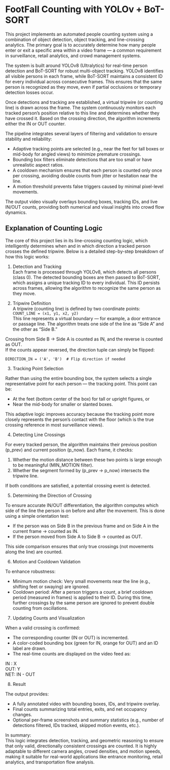 # FootFall Counting with YOLOv + BoT-SORT

This project implements an automated people counting system using a combination of object detection, object tracking, and line-crossing analytics. The primary goal is to accurately determine how many people enter or exit a specific area within a video frame — a common requirement in surveillance, retail analytics, and crowd management systems.

The system is built around YOLOv8 (Ultralytics) for real-time person detection and BoT-SORT for robust multi-object tracking. YOLOv8 identifies all visible persons in each frame, while BoT-SORT maintains a consistent ID for every individual across consecutive frames. This ensures that the same person is recognized as they move, even if partial occlusions or temporary detection losses occur.

Once detections and tracking are established, a virtual tripwire (or counting line) is drawn across the frame. The system continuously monitors each tracked person’s position relative to this line and determines whether they have crossed it. Based on the crossing direction, the algorithm increments either the IN or OUT counter.

The pipeline integrates several layers of filtering and validation to ensure stability and reliability:
- Adaptive tracking points are selected (e.g., near the feet for tall boxes or mid-body for angled views) to minimize premature crossings.
- Bounding box filters eliminate detections that are too small or have unrealistic aspect ratios.
- A cooldown mechanism ensures that each person is counted only once per crossing, avoiding double counts from jitter or hesitation near the line.
- A motion threshold prevents false triggers caused by minimal pixel-level movements.

The output video visually overlays bounding boxes, tracking IDs, and live IN/OUT counts, providing both numerical and visual insights into crowd flow dynamics.


## Explanation of Counting Logic

The core of this project lies in its line-crossing counting logic, which intelligently determines when and in which direction a tracked person crosses the defined tripwire. Below is a detailed step-by-step breakdown of how this logic works:


1. Detection and Tracking  
Each frame is processed through YOLOv8, which detects all persons (class 0). The detected bounding boxes are then passed to BoT-SORT, which assigns a unique tracking ID to every individual. This ID persists across frames, allowing the algorithm to recognize the same person as they move.


2. Tripwire Definition  
A tripwire (counting line) is defined by two coordinate points:  
`COUNT_LINE = (x1, y1, x2, y2)`  
This line represents a virtual boundary — for example, a door entrance or passage line. The algorithm treats one side of the line as “Side A” and the other as “Side B.”

Crossing from Side B → Side A is counted as IN, and the reverse is counted as OUT.  
If the counts appear reversed, the direction tuple can simply be flipped:

`DIRECTION_IN = ('A', 'B')  # Flip direction if needed`


3. Tracking Point Selection

Rather than using the entire bounding box, the system selects a single representative point for each person — the tracking point. This point can be:
- At the feet (bottom center of the box) for tall or upright figures, or
- Near the mid-body for smaller or slanted boxes.

This adaptive logic improves accuracy because the tracking point more closely represents the person’s contact with the floor (which is the true crossing reference in most surveillance views).

4. Detecting Line Crossings

For every tracked person, the algorithm maintains their previous position (p_prev) and current position (p_now). Each frame, it checks:
1. Whether the motion distance between these two points is large enough to be meaningful (MIN_MOTION filter).
2. Whether the segment formed by (p_prev → p_now) intersects the tripwire line.

If both conditions are satisfied, a potential crossing event is detected.

5. Determining the Direction of Crossing

To ensure accurate IN/OUT differentiation, the algorithm computes which side of the line the person is on before and after the movement. This is done using a simple orientation test:
- If the person was on Side B in the previous frame and on Side A in the current frame → counted as IN.
- If the person moved from Side A to Side B → counted as OUT.

This side comparison ensures that only true crossings (not movements along the line) are counted.

6. Motion and Cooldown Validation

To enhance robustness:
- Minimum motion check: Very small movements near the line (e.g., shifting feet or swaying) are ignored.
- Cooldown period: After a person triggers a count, a brief cooldown period (measured in frames) is applied to their ID. During this time, further crossings by the same person are ignored to prevent double counting from oscillations.

7. Updating Counts and Visualization

When a valid crossing is confirmed:
- The corresponding counter (IN or OUT) is incremented.
- A color-coded bounding box (green for IN, orange for OUT) and an ID label are drawn.
- The real-time counts are displayed on the video feed as:

IN : X  
OUT: Y  
NET: IN - OUT

8. Result

The output provides:
- A fully annotated video with bounding boxes, IDs, and tripwire overlay.
- Final counts summarizing total entries, exits, and net occupancy changes.
- Optional per-frame screenshots and summary statistics (e.g., number of detections filtered, IDs tracked, skipped motion events, etc.).

In summary:  
This logic integrates detection, tracking, and geometric reasoning to ensure that only valid, directionally consistent crossings are counted. It is highly adaptable to different camera angles, crowd densities, and motion speeds, making it suitable for real-world applications like entrance monitoring, retail analytics, and transportation flow analysis.
